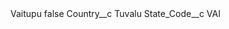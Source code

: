 <?xml version="1.0" encoding="UTF-8"?>
<CustomMetadata xmlns="http://soap.sforce.com/2006/04/metadata" xmlns:xsi="http://www.w3.org/2001/XMLSchema-instance" xmlns:xsd="http://www.w3.org/2001/XMLSchema">
    <label>Vaitupu</label>
    <protected>false</protected>
    <values>
        <field>Country__c</field>
        <value xsi:type="xsd:string">Tuvalu</value>
    </values>
    <values>
        <field>State_Code__c</field>
        <value xsi:type="xsd:string">VAI</value>
    </values>
</CustomMetadata>

